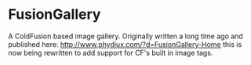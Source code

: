 FusionGallery
=============

 A ColdFusion based image gallery. 
 Originally written a long time ago and published here: http://www.phydiux.com/?d=FusionGallery-Home
 this is now being rewritten to add support for CF's built in image tags.
